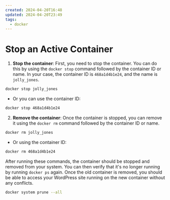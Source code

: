 ```yaml
---
created: 2024-04-20T16:48
updated: 2024-04-20T23:49
tags:
  - docker
---
```

# Stop an Active Container

1. **Stop the container**: First, you need to stop the container. You can do this by using the `docker stop` command followed by the container ID or name. In your case, the container ID is `468a1d4b1e24`, and the name is `jolly_jones`.

```bash
docker stop jolly_jones
```

- Or you can use the container ID: 

```bash
docker stop 468a1d4b1e24
```
    
2. **Remove the container**: Once the container is stopped, you can remove it using the `docker rm` command followed by the container ID or name.
```bash
docker rm jolly_jones
```
   
   - Or using the container ID:
   
```bash
docker rm 468a1d4b1e24
```

After running these commands, the container should be stopped and removed from your system. You can then verify that it's no longer running by running `docker ps` again. Once the old container is removed, you should be able to access your WordPress site running on the new container without any conflicts.


```bash
docker system prune --all
```

